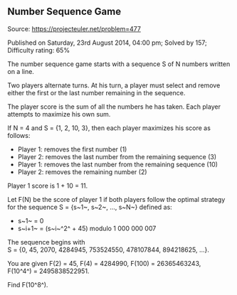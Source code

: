 Number Sequence Game
--------------------

Source: https://projecteuler.net/problem=477

Published on Saturday, 23rd August 2014, 04:00 pm; Solved by 157;
Difficulty rating: 65%

The number sequence game starts with a sequence S of N numbers written
on a line.

Two players alternate turns. At his turn, a player must select and
remove either the first or the last number remaining in the sequence.

The player score is the sum of all the numbers he has taken. Each player
attempts to maximize his own sum.

If N = 4 and S = {1, 2, 10, 3}, then each player maximizes his score as
follows:

-   Player 1: removes the first number (1)
-   Player 2: removes the last number from the remaining sequence (3)
-   Player 1: removes the last number from the remaining sequence (10)
-   Player 2: removes the remaining number (2)

Player 1 score is 1 + 10 = 11.

Let F(N) be the score of player 1 if both players follow the optimal
strategy for the sequence S = {s~1~, s~2~, ..., s~N~} defined as:

-   s~1~ = 0
-   s~i+1~ = (s~i~^2^ + 45) modulo 1 000 000 007

The sequence begins with
S = {0, 45, 2070, 4284945, 753524550, 478107844, 894218625, ...}.

You are given F(2) = 45, F(4) = 4284990, F(100) = 26365463243,
F(10^4^) = 2495838522951.

Find F(10^8^).
